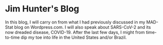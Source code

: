 # Jim Hunter's Blog

In this blog, I will carry on from what I had previously discussed in my MAD-Stat blog on Wordpress.com. I will also speak about SARS-CoV-2 and its now dreaded disease, COVID-19. After the last few days, I might from time-to-time dip my toe into life in  the United States and/or Brazil.  
